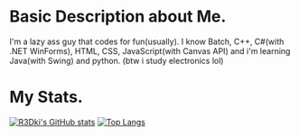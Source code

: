 # Basic Description about Me.
I'm a lazy ass guy that codes for fun(usually).
I know Batch, C++, C#(with .NET WinForms), HTML, CSS, JavaScript(with Canvas API) and i'm learning Java(with Swing) and python.
(btw i study electronics lol)
# My Stats.
[![R3Dki's GitHub stats](https://github-readme-stats.vercel.app/api?username=R3Dki&theme=codeSTACKr&show_icons=true)](https://github.com/R3Dki)
[![Top Langs](https://github-readme-stats.vercel.app/api/top-langs/?username=R3Dki&layout=compact)](https://github.com/R3Dki)

